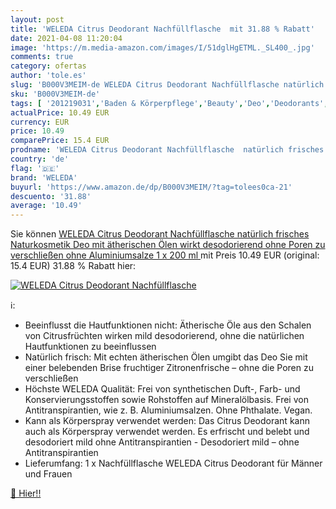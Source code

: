 ```yaml
---
layout: post
title: 'WELEDA Citrus Deodorant Nachfüllflasche  mit 31.88 % Rabatt'
date: 2021-04-08 11:20:04
image: 'https://m.media-amazon.com/images/I/51dglHgETML._SL400_.jpg'
comments: true
category: ofertas
author: 'tole.es'
slug: 'B000V3MEIM-de WELEDA Citrus Deodorant Nachfüllflasche natürlich frisches...'
sku: 'B000V3MEIM-de'
tags: [ '201219031','Baden & Körperpflege','Beauty','Deo','Deodorants','Körper','Naturkosmetik','Produkte','weleda', ]
actualPrice: 10.49 EUR
currency: EUR
price: 10.49
comparePrice: 15.4 EUR
prodname: 'WELEDA Citrus Deodorant Nachfüllflasche  natürlich frisches Naturkosmetik Deo mit ätherischen Ölen  wirkt desodorierend ohne Poren zu verschließen  ohne Aluminiumsalze  1 x 200 ml '
country: 'de'
flag: '🇩🇪'
brand: 'WELEDA'
buyurl: 'https://www.amazon.de/dp/B000V3MEIM/?tag=tolees0ca-21'
descuento: '31.88'
average: '10.49'
---
```


Sie können [WELEDA Citrus Deodorant Nachfüllflasche  natürlich frisches Naturkosmetik Deo mit ätherischen Ölen  wirkt desodorierend ohne Poren zu verschließen  ohne Aluminiumsalze  1 x 200 ml ](https://www.amazon.de/dp/B000V3MEIM/?tag=tolees0ca-21) mit Preis 10.49 EUR (original: 15.4 EUR) 31.88 % Rabatt hier:

[![WELEDA Citrus Deodorant Nachfüllflasche ](https://m.media-amazon.com/images/I/51dglHgETML._SL400_.jpg)](https://www.amazon.de/dp/B000V3MEIM/?tag=tolees0ca-21)

ℹ️:

- Beeinflusst die Hautfunktionen nicht: Ätherische Öle aus den Schalen von Citrusfrüchten wirken mild desodorierend, ohne die natürlichen Hautfunktionen zu beeinflussen
- Natürlich frisch: Mit echten ätherischen Ölen umgibt das Deo Sie mit einer belebenden Brise fruchtiger Zitronenfrische – ohne die Poren zu verschließen
- Höchste WELEDA Qualität: Frei von synthetischen Duft-, Farb- und Konservierungsstoffen sowie Rohstoffen auf Mineralölbasis. Frei von Antitranspirantien, wie z. B. Aluminiumsalzen. Ohne Phthalate. Vegan.
- Kann als Körperspray verwendet werden: Das Citrus Deodorant kann auch als Körperspray verwendet werden. Es erfrischt und belebt und desodoriert mild ohne Antitranspirantien - Desodoriert mild – ohne Antitranspirantien
- Lieferumfang: 1 x Nachfüllflasche WELEDA Citrus Deodorant für Männer und Frauen

[🛒 Hier!!](https://www.amazon.de/dp/B000V3MEIM/?tag=tolees0ca-21)
